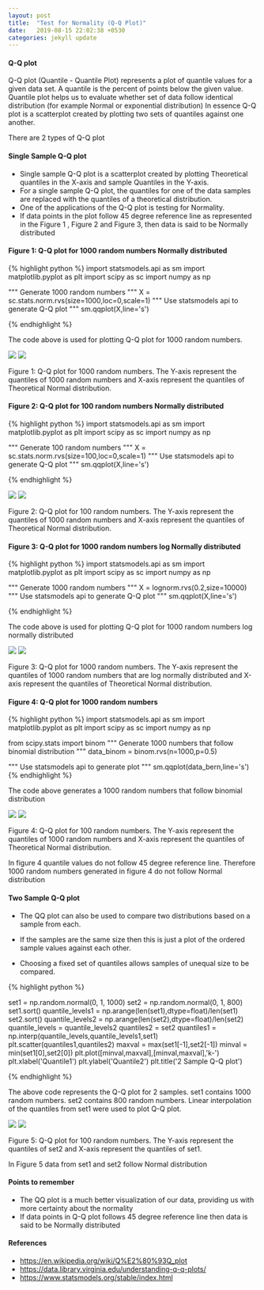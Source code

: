 ```yaml
---
layout: post
title:  "Test for Normality (Q-Q Plot)"
date:   2019-08-15 22:02:38 +0530
categories: jekyll update
---
```

#### Q-Q plot
Q-Q plot (Quantile - Quantile Plot) represents a plot of quantile values for a given data set. A quantile is the percent of points below the given value. Quantile plot helps us to evaluate whether set of data follow identical distribution (for example Normal or exponential distribution)
In essence Q-Q plot is a scatterplot created by plotting two sets of quantiles against one another.

There are 2 types of Q-Q plot
#### Single Sample Q-Q plot
- Single sample Q-Q plot is a scatterplot created by plotting Theoretical quantiles in the X-axis and sample Quantiles in the Y-axis.
-  For a single sample Q-Q plot, the quantiles for one of the data samples are replaced with the quantiles of a theoretical distribution. 
-  One of the applications of the Q-Q plot is testing for Normality.
-  If data points in the plot follow 45 degree reference line as represented  in the Figure 1 , Figure 2 and Figure 3, then data is said to be Normally distributed

#### Figure 1: Q-Q plot for 1000 random numbers Normally distributed

{% highlight python %}
import statsmodels.api as sm
import matplotlib.pyplot as plt
import scipy as sc
import numpy as np

"""
Generate 1000 random numbers
"""
X = sc.stats.norm.rvs(size=1000,loc=0,scale=1)
"""
Use statsmodels api to generate Q-Q plot
"""
sm.qqplot(X,line='s')

{% endhighlight %}

The code above is used for plotting Q-Q plot for 1000 random numbers.

![]({{"/images/Fig3.png"|absolute_url}})
![ ](/assets/images/Fig3.PNG)

Figure 1: Q-Q plot for 1000 random numbers. The Y-axis represent the quantiles of 1000 random numbers and X-axis represent the quantiles of Theoretical Normal distribution.


#### Figure 2: Q-Q plot for 100 random numbers Normally distributed

{% highlight python %}
import statsmodels.api as sm
import matplotlib.pyplot as plt
import scipy as sc
import numpy as np

"""
Generate 100 random numbers
"""
X = sc.stats.norm.rvs(size=100,loc=0,scale=1)
"""
Use statsmodels api to generate Q-Q plot
"""
sm.qqplot(X,line='s')

{% endhighlight %}

![]({{"/images/Fig1.png"|absolute_url}})
![ ](/assets/images/Fig1.PNG)

Figure 2: Q-Q plot for 100 random numbers. The Y-axis represent the quantiles of 1000 random numbers and X-axis represent the quantiles of Theoretical Normal distribution.

#### Figure 3: Q-Q plot for 1000 random numbers log Normally distributed

{% highlight python %}
import statsmodels.api as sm
import matplotlib.pyplot as plt
import scipy as sc
import numpy as np

"""
Generate 1000 random numbers
"""
X = lognorm.rvs(0.2,size=10000)
"""
Use statsmodels api to generate Q-Q plot
"""
sm.qqplot(X,line='s')

{% endhighlight %}

The code above is used for plotting Q-Q plot for 1000 random numbers log normally distributed

![]({{"/images/Fig6.png"|absolute_url}})
![ ](/assets/images/Fig6.PNG)

Figure 3: Q-Q plot for 1000 random numbers. The Y-axis represent the quantiles of 1000 random numbers that are log normally distributed and X-axis represent the quantiles of Theoretical Normal distribution.

#### Figure 4: Q-Q plot for 1000 random numbers


{% highlight python %}
import statsmodels.api as sm
import matplotlib.pyplot as plt
import scipy as sc
import numpy as np

from scipy.stats import binom
"""
Generate 1000 numbers that follow binomial distribution
"""
data_binom = binom.rvs(n=1000,p=0.5)

"""
Use statsmodels api to generate plot
"""
sm.qqplot(data_bern,line='s')
{% endhighlight %}

The code above generates a 1000 random numbers that follow binomial distribution


![]({{"/images/Fig5.png"|absolute_url}})
![ ](/assets/images/Fig5.PNG)

Figure 4: Q-Q plot for 100 random numbers. The Y-axis represent the quantiles of 1000 random numbers and X-axis represent the quantiles of Theoretical Normal distribution.

In figure 4 quantile values do not follow 45 degree reference line.
Therefore 1000 random numbers generated in figure 4 do not follow 
Normal distribution

#### Two Sample Q-Q plot
- The QQ plot can also be used to compare two distributions based on a sample from each.

- If the samples are the same size then this is just a plot of the ordered sample values against each other.

- Choosing a fixed set of quantiles allows samples of unequal size to be compared.

{% highlight python %}

set1 = np.random.normal(0, 1, 1000)
set2 = np.random.normal(0, 1, 800)
set1.sort()
quantile_levels1 = np.arange(len(set1),dtype=float)/len(set1)
set2.sort()
quantile_levels2 = np.arange(len(set2),dtype=float)/len(set2)
quantile_levels = quantile_levels2
quantiles2 = set2
quantiles1 = np.interp(quantile_levels,quantile_levels1,set1)
plt.scatter(quantiles1,quantiles2)
maxval = max(set1[-1],set2[-1])
minval = min(set1[0],set2[0])
plt.plot([minval,maxval],[minval,maxval],'k-')
plt.xlabel('Quantile1')
plt.ylabel('Quantile2')
plt.title('2 Sample Q-Q plot')

{% endhighlight %}

The above code represents the Q-Q plot for 2 samples.
set1 contains 1000 random numbers. set2 contains 800 random numbers.
Linear interpolation of the quantiles from set1 were used to plot Q-Q plot. 

![]({{"/images/Fig4.png"|absolute_url}})
![ ](/assets/images/Fig4.PNG)

Figure 5: Q-Q plot for 100 random numbers. The Y-axis represent the quantiles of set2 and X-axis represent the quantiles of set1.

In Figure 5 data from set1 and set2 follow Normal distribution

#### Points to remember
- The QQ plot is a much better visualization of our data, providing us with more certainty about the normality
- If data points in Q-Q plot follows 45 degree reference line then data is said to be Normally distributed

#### References
- https://en.wikipedia.org/wiki/Q%E2%80%93Q_plot
- https://data.library.virginia.edu/understanding-q-q-plots/
- https://www.statsmodels.org/stable/index.html